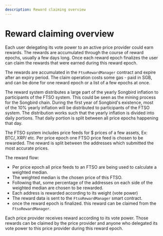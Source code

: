 ```yaml
---
description: Reward claiming overview
---
```


# Reward claiming overview

Each user delegating its vote power to an active price provider could earn rewards. The rewards are accumulated through the course of reward epochs, usually a few days long. Once each reward epoch finalizes the user can claim the rewards that were earned during this reward epoch.

The rewards are accumulated in the `FtsoRewardManager` contract and expire after an expiry period. The claim operation costs some gas - paid in SGB, and can be done for one reward epoch or a list of a few epochs at once.

The reward system distributes a large part of the yearly Songbird inflation to participants of the FTSO system. This could be seen as the mining process for the Songbird chain. During the first year of Songbird's existence, most of the 10% yearly inflation will be distributed to participants of the FTSO system. The distribution works such that the yearly inflation is divided into daily portions. That daily portion is split between all price epochs happening that day.

The FTSO system includes price feeds for $ prices of a few assets, Ex: BTC/$, XRP/$ etc. Per price epoch one FTSO price feed is chosen to  be rewarded. The reward is split between the addresses which submitted the most accurate prices.

The reward flow:

* Per price epoch all price feeds to an FTSO are being used to calculate a weighted median.
* &#x20;The weighted median is the chosen price of this FTSO.
* Following that, some percentage of the addresses on each side of the weighted median are chosen to be rewarded.
* Each address is rewarded according to its weight (vote power)
* The reward data is sent to the `FtsoRewardManager` smart contract.
* once the reward epoch is finalized. this reward can be claimed from the `FtsoRewardManager`.

Each price provider receives reward according to its vote power. Those rewards can be claimed by the price provider and anyone who delegated its vote power to this price provider during this reward epoch.
